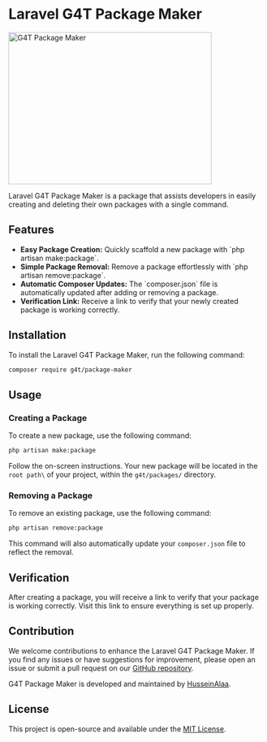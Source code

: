 # Laravel G4T Package Maker

<img src="https://cdn.dribbble.com/users/1260892/screenshots/14512031/media/ae5fdac3b3f6840c1efcc225d53ee03c.gif" alt="G4T Package Maker" width="400" height="300">


Laravel G4T Package Maker is a package that assists developers in easily creating and deleting their own packages with a single command.

## Features

- **Easy Package Creation:** Quickly scaffold a new package with \`php artisan make:package\`.
- **Simple Package Removal:** Remove a package effortlessly with \`php artisan remove:package\`.
- **Automatic Composer Updates:** The \`composer.json\` file is automatically updated after adding or removing a package.
- **Verification Link:** Receive a link to verify that your newly created package is working correctly.

## Installation

To install the Laravel G4T Package Maker, run the following command:

```bash
composer require g4t/package-maker
```

## Usage

### Creating a Package

To create a new package, use the following command:

```bash
php artisan make:package
```

Follow the on-screen instructions. Your new package will be located in the `root path\` of your project, within the `g4t/packages/` directory.

### Removing a Package

To remove an existing package, use the following command:

```bash
php artisan remove:package
```

This command will also automatically update your `composer.json` file to reflect the removal.

## Verification

After creating a package, you will receive a link to verify that your package is working correctly. 
Visit this link to ensure everything is set up properly.

## Contribution

We welcome contributions to enhance the Laravel G4T Package Maker.
If you find any issues or have suggestions for improvement, please open an issue or submit a pull request on our [GitHub repository](https://github.com/hussein4alaa/laravel-g4t-package-maker).

G4T Package Maker is developed and maintained by [HusseinAlaa](https://www.linkedin.com/in/hussein4alaa/).
## License

This project is open-source and available under the [MIT License](https://opensource.org/licenses/MIT).

